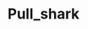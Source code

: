 # Pull_shark
  
        
      
            
        
      
         
       
       
    
     
   
 
